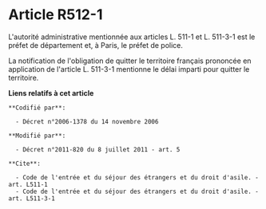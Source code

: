 # Article R512-1

L'autorité administrative mentionnée aux articles L. 511-1 et L. 511-3-1 est le préfet de département et, à Paris, le préfet
de police. 

La notification de l'obligation de quitter le territoire français prononcée en application de l'article L. 511-3-1 mentionne
le délai imparti pour quitter le territoire.

**Liens relatifs à cet article**

	**Codifié par**:

	  - Décret n°2006-1378 du 14 novembre 2006

	**Modifié par**:

	  - Décret n°2011-820 du 8 juillet 2011 - art. 5

	**Cite**:

	  - Code de l'entrée et du séjour des étrangers et du droit d'asile. - art. L511-1
	  - Code de l'entrée et du séjour des étrangers et du droit d'asile. - art. L511-3-1
